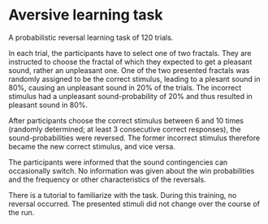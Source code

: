 # Aversive learning task

A probabilistic reversal learning task of 120 trials.

In each trial, the participants have to select one of two fractals. They are instructed to choose the fractal of which they expected to get a pleasant sound, rather an unpleasant one. One of the two presented fractals was randomly assigned to be the correct stimulus, leading to a plesant sound in 80%, causing an unpleasant sound in 20% of the trials. The incorrect stimulus had a unpleasant sound-probability of 20% and thus resulted in pleasant sound in 80%.

After participants choose the correct stimulus between 6 and 10 times (randomly determined; at least 3 consecutive correct responses), the sound-probabilities were reversed. The former incorrect stimulus therefore became the new correct stimulus, and vice versa.

The participants were informed that the sound contingencies can occasionally switch. No information was given about the win probabilities and the frequency or other characteristics of the reversals.

There is a tutorial to familiarize with the task. During this training, no reversal occurred. The presented stimuli did not change over the course of the run.
